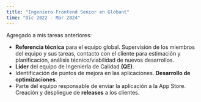 ```yaml
---
title: "Ingeniero Frontend Senior en Globant"
time: "Dic 2022 - Mar 2024"
---
```

Agregado a mis tareas anteriores:
* **Referencia técnica** para el equipo global. Supervisión de los miembros del equipo y sus tareas, contacto con el cliente para estimación y planificación, análisis técnico/viabilidad de nuevos desarrollos.
* **Líder** del equipo de Ingeniería de Calidad **(QE)**. 
* Identificación de puntos de mejora en las aplicaciones. **Desarrollo de optimizaciones**.
* Parte del equipo responsable de enviar la aplicación a la App Store. Creación y despliegue de **releases** a los clientes.
